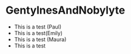 # GentylnesAndNobylyte

+ This is a test (Paul)
+ This is a test(Emily)
+ This is a test (Maura)
+ This is a test
